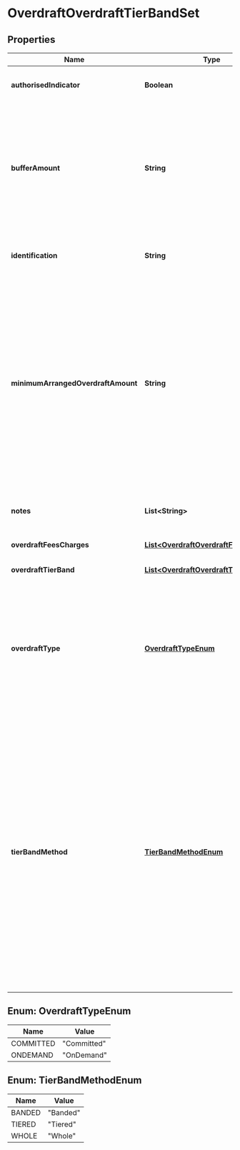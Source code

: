 
# OverdraftOverdraftTierBandSet

## Properties
Name | Type | Description | Notes
------------ | ------------- | ------------- | -------------
**authorisedIndicator** | **Boolean** | Indicates if the Overdraft is authorised (Y) or unauthorised (N) |  [optional]
**bufferAmount** | **String** | When a customer exceeds their credit limit, a financial institution will not charge the customer unauthorised overdraft charges if they do not exceed by more than the buffer amount. Note: Authorised overdraft charges may still apply. |  [optional]
**identification** | **String** | Unique and unambiguous identification of a  Tier Band for a overdraft product. |  [optional]
**minimumArrangedOverdraftAmount** | **String** | An overdraft is an extension of credit from a lending institution when an account reaches zero. An overdraft allows the individual to continue withdrawing money even if the account has no funds in it or not enough to cover the withdrawal. Some banking products require an accountholder to take an Arranged Overdraft(minimum) of at least GBP X, or else a bank will not process an Arranged Overdraft request. |  [optional]
**notes** | **List&lt;String&gt;** | Optional additional notes to supplement the overdraft Tier Band Set details |  [optional]
**overdraftFeesCharges** | [**List&lt;OverdraftOverdraftFeesCharges&gt;**](OverdraftOverdraftFeesCharges.md) | Overdraft fees and charges details |  [optional]
**overdraftTierBand** | [**List&lt;OverdraftOverdraftTierBand&gt;**](OverdraftOverdraftTierBand.md) | Provides overdraft details for a specific tier or band | 
**overdraftType** | [**OverdraftTypeEnum**](#OverdraftTypeEnum) | An overdraft can either be committed which means that the facility cannot be withdrawn without reasonable notification before its agreed end date, or on demand which means that the financial institution can demand repayment at any point in time. |  [optional]
**tierBandMethod** | [**TierBandMethodEnum**](#TierBandMethodEnum) | The methodology of how overdraft is charged. It can be: Whole  Where the same charge/rate is applied to the entirety of the overdraft balance (where charges are applicable).  Tiered Where different charges/rates are applied dependent on overdraft maximum and minimum balance amount tiers defined by the lending financial organisation Banded Where different charges/rates are applied dependent on overdraft maximum and minimum balance amount bands defined by a government organisation. | 


<a name="OverdraftTypeEnum"></a>
## Enum: OverdraftTypeEnum
Name | Value
---- | -----
COMMITTED | &quot;Committed&quot;
ONDEMAND | &quot;OnDemand&quot;


<a name="TierBandMethodEnum"></a>
## Enum: TierBandMethodEnum
Name | Value
---- | -----
BANDED | &quot;Banded&quot;
TIERED | &quot;Tiered&quot;
WHOLE | &quot;Whole&quot;



